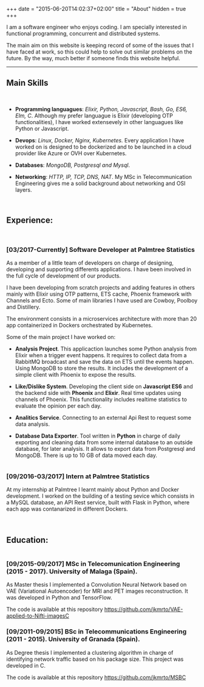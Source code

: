 +++
date = "2015-06-20T14:02:37+02:00"
title = "About"
hidden = true
+++
  
I am a software engineer who enjoys coding. I am specially interested in functional programming, concurrent and distributed systems.

The main aim on this website is keeping record of some of the issues that I have faced at work, so this could help to solve out similar problems on the future. By the way, much better if someone finds this website helpful.
***

## Main Skills
<pre>

</pre>

* **Programming languagues**:  *Elixir, Python, Javascript, Bash, Go, ES6, Elm, C*. Although my prefer languague is Elixir (developing OTP functionalities), I have worked extensevely in other languagues like Python or Javascript. 

* **Devops**: *Linux, Docker, Nginx, Kubernetes.* Every application I have worked on is designed to be dockerized and to be launched in a cloud provider like Azure or OVH over Kubernetes.

* **Databases**: *MongoDB, Postgresql and Mysql*.

* **Networking**: *HTTP, IP, TCP, DNS, NAT*. My MSc in Telecommunication Engineering gives me a solid background about networking and OSI layers.  


<pre>

</pre>

## Experience:

<pre></pre>

<pre></pre>

### [03/2017-Currently] Software Developer at Palmtree Statistics
As a member of a little team of developers on charge of designing, developing and supporting differents applications. I have been involved in the full cycle of development of our products.

I have been developing from scratch projects and adding features in others mainly with Elixir using OTP patterns, ETS cache, Phoenix framework with Channels and Ecto. Some of main libraries I have used are Cowboy, Poolboy and Distillery.

The environment consists in a microservices architecture with more than 20 app containerized in Dockers orchestrated by Kubernetes.

Some of the main project I have worked on:

* **Analysis Project**. This applicaction launches some Python analysis from Elixir when a trigger event happens. It requires to collect data from a RabbitMQ broadcast and save the data on ETS until the events happen. Using MongoDB to store the results. It includes the development of a simple client with Phoenix to expose the results.  

* **Like/Dislike System**. Developing the client side on **Javascript ES6** and the backend side with **Phoenix** and **Elixir**. Real time updates using channels of Phoenix. This functionality includes realtime statistics to evaluate the opinion per each day. 

* **Analitics Service**. Connecting to an external Api Rest to request some data analysis.

* **Database Data Exporter**. Tool written in **Python** in charge of daily exporting and cleaning data from some internal database to an outside database, for later analysis. It allows to export data from Postgresql and MongoDB. There is up to 10 GB of data moved each day.

<pre></pre>

### [09/2016-03/2017] Intern at Palmtree Statistics   
At my internship at Palmtree I learnt mainly about Python and Docker development. I worked on the building of a testing sevice which consists in a MySQL database, an API Rest service, built with Flask in Python, where each app was contanarized in different Dockers.  

&nbsp;
## Education:
<pre></pre>

### [09/2015-09/2017] MSc in Telecomunication Engineering  (2015 - 2017). University of Malaga (Spain).

As Master thesis I implemented a Convolution Neural Network
based on VAE (Variational Autoencoder) for MRI and PET images reconstruction. It was
developed in Python and TensorFlow.

The code is available at this repository https://github.com/jkmrto/VAE-applied-to-Nifti-imagesC

### [09/2011-09/2015] BSc in Telecommunications Engineering  (2011 - 2015). University of Granada (Spain).

As Degree thesis I implemented a clustering algorithm in charge of identifying network traffic based on his package size. This project was developed in C.  

The code is available at this repository https://github.com/jkmrto/MSBC